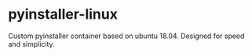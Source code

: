 # pyinstaller-linux
Custom pyinstaller container based on ubuntu 18.04. Designed for speed and simplicity.
